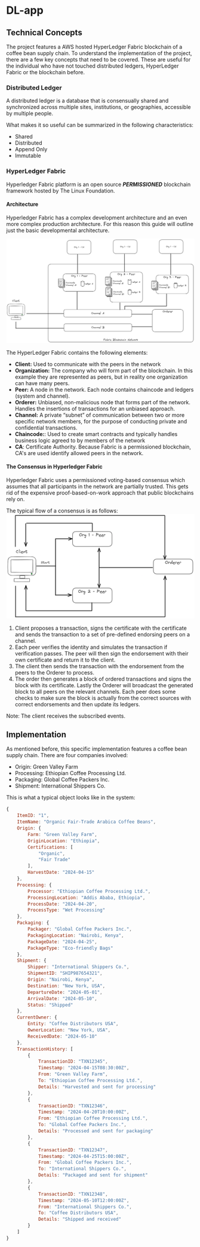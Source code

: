 # DL-app

## Technical Concepts

The project features a AWS hosted HyperLedger Fabric blockchain of a coffee bean supply chain. To understand the implementation
of the project, there are a few key concepts that need to be covered. These are useful for the individual who have not
touched distributed ledgers, HyperLedger Fabric or the blockchain before.

### Distributed Ledger

A distributed ledger is a database that is consensually shared and synchronized across 
multiple sites, institutions, or geographies, accessible by multiple people.

What makes it so useful can be summarized in the following characteristics:

- Shared
- Distributed
- Append Only
- Immutable

### HyperLedger Fabric

Hyperledger Fabric platform is an open source **_PERMISSIONED_** blockchain framework hosted by The Linux Foundation.

#### Architecture

Hyperledger Fabric has a complex development architecture and an even more complex production architecture. For this
reason this guide will outline just the basic developmental architecture. 

![concept-architecture](images/concept-architecture.png)

The HyperLedger Fabric contains the following elements:

- **Client:** Used to communicate with the peers in the network
- **Organization:** The company who will form part of the blockchain. In this example they are represented as
peers, but in reality one organization can have many peers.
- **Peer:** A node in the network. Each node contains chaincode and ledgers (system and channel). 
- **Orderer:** Unbiased, non-malicious node that forms part of the network. Handles the insertions of transactions for an unbiased approach.
- **Channel:** A private “subnet” of communication between two or more specific network members, for the purpose of conducting private and confidential transactions.
- **Chaincode:**: Used to create smart contracts and typically handles business logic agreed to by members of the network
- **CA**: Certificate Authority. Because Fabric is a permissioned blockchain, CA's are used identify allowed peers in the network. 

#### The Consensus in Hyperledger Fabric

Hyperledger Fabric uses a permissioned voting-based consensus which assumes that all participants 
in the network are partially trusted. This gets rid of the expensive proof-based-on-work approach that
public blockchains rely on.

The typical flow of a consensus is as follows:
![concept-flow](images/concept-flow.png)

1. Client proposes a transaction, signs the certificate with the certificate and sends the transaction
to a set of pre-defined endorsing peers on a channel.
2. Each peer verifies the identity and simulates the transaction if verification passes. The peer will then
sign the endorsement with their own certificate and return it to the client.
3. The client then sends the transaction with the endorsement from the peers to the Orderer to process.
4. The order then generates a block of ordered transactions and signs the block with its certificate.
Lastly the Orderer will broadcast the generated block to all peers on the relevant channels. Each peer does some checks
to make sure the block is actually from the correct sources with correct endorsements and then update its ledgers.

Note: The client receives the subscribed events.

## Implementation

As mentioned before, this specific implementation features a coffee bean supply chain. There are
four companies involved:

- Origin: Green Valley Farm
- Processing: Ethiopian Coffee Processing Ltd.
- Packaging: Global Coffee Packers Inc.
- Shipment: International Shippers Co.

This is what a typical object looks like in the system:
```js
{
    ItemID: "1",
    ItemName: "Organic Fair-Trade Arabica Coffee Beans",
    Origin: {
        Farm: "Green Valley Farm",
        OriginLocation: "Ethiopia",
        Certifications: [
            "Organic",
            "Fair Trade"
        ],
        HarvestDate: "2024-04-15"
    },
    Processing: {
        Processor: "Ethiopian Coffee Processing Ltd.",
        ProcessingLocation: "Addis Ababa, Ethiopia",
        ProcessDate: "2024-04-20",
        ProcessType: "Wet Processing"
    },
    Packaging: {
        Packager: "Global Coffee Packers Inc.",
        PackagingLocation: "Nairobi, Kenya",
        PackageDate: "2024-04-25",
        PackageType: "Eco-friendly Bags"
    },
    Shipment: {
        Shipper: "International Shippers Co.",
        ShipmentID: "SHIP987654321",
        Origin: "Nairobi, Kenya",
        Destination: "New York, USA",
        DepartureDate: "2024-05-01",
        ArrivalDate: "2024-05-10",
        Status: "Shipped"
    },
    CurrentOwner: {
        Entity: "Coffee Distributors USA",
        OwnerLocation: "New York, USA",
        ReceivedDate: "2024-05-10"
    },
    TransactionHistory: [
        {
            TransactionID: "TXN12345",
            Timestamp: "2024-04-15T08:30:00Z",
            From: "Green Valley Farm",
            To: "Ethiopian Coffee Processing Ltd.",
            Details: "Harvested and sent for processing"
        },
        {
            TransactionID: "TXN12346",
            Timestamp: "2024-04-20T10:00:00Z",
            From: "Ethiopian Coffee Processing Ltd.",
            To: "Global Coffee Packers Inc.",
            Details: "Processed and sent for packaging"
        },
        {
            TransactionID: "TXN12347",
            Timestamp: "2024-04-25T15:00:00Z",
            From: "Global Coffee Packers Inc.",
            To: "International Shippers Co.",
            Details: "Packaged and sent for shipment"
        },
        {
            TransactionID: "TXN12348",
            Timestamp: "2024-05-10T12:00:00Z",
            From: "International Shippers Co.",
            To: "Coffee Distributors USA",
            Details: "Shipped and received"
        }
    ]
}
```
